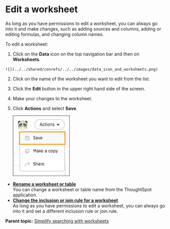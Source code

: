 # Edit a worksheet

As long as you have permissions to edit a worksheet, you can always go into it and make changes, such as adding sources and columns, adding or editing formulas, and changing column names.

To edit a worksheet:

1.   Click on the **Data** icon on the top navigation bar and then on **Worksheets**. 

    ![](../../shared/conrefs/../../images/data_icon_and_worksheets.png)

2.   Click on the name of the worksheet you want to edit from the list. 
3.   Click the **Edit** button in the upper right hand side of the screen. 
4.   Make your changes to the worksheet. 
5.  Click **Actions** and select **Save**.

    ![](../../shared/conrefs/../../images/action_save_worksheet.png "Save a worksheet")


-   **[Rename a worksheet or table](../../admin/worksheets/change_a_logical_table_name.html)**  
You can change a worksheet or table name from the ThoughtSpot application.
-   **[Change the inclusion or join rule for a worksheet](../../admin/worksheets/change_inclusion_rule.html)**  
As long as you have permissions to edit a worksheet, you can always go into it and set a different inclusion rule or join rule.

**Parent topic:** [Simplify searching with worksheets](../../admin/worksheets/about_worksheets.html)

